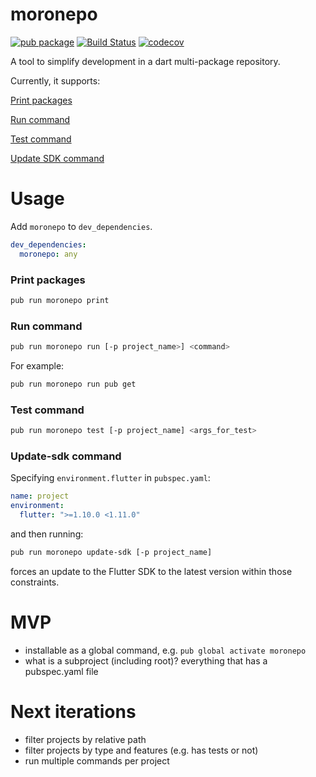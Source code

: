 # moronepo

[![pub package](https://img.shields.io/pub/v/moronepo.svg)](https://pub.dev/packages/moronepo)
[![Build Status](https://travis-ci.org/meniga/moronepo.svg?branch=master)](https://travis-ci.org/meniga/moronepo)
[![codecov](https://codecov.io/gh/meniga/moronepo/branch/master/graph/badge.svg)](https://codecov.io/gh/meniga/moronepo)

A tool to simplify development in a dart multi-package repository. 

Currently, it supports:

[Print packages](#print-packages)

[Run command](#run-command)

[Test command](#test-command)

[Update SDK command](#update-sdk-command)

# Usage

Add `moronepo` to `dev_dependencies`.

```yaml
dev_dependencies:
  moronepo: any
```

### Print packages 

```bash
pub run moronepo print
```

### Run command

```bash
pub run moronepo run [-p project_name>] <command>
```

For example:

```bash
pub run moronepo run pub get
```

### Test command

```bash
pub run moronepo test [-p project_name] <args_for_test>
```

### Update-sdk command

Specifying `environment.flutter` in `pubspec.yaml`:

```yaml
name: project
environment:
  flutter: ">=1.10.0 <1.11.0"
```

and then running:

```bash
pub run moronepo update-sdk [-p project_name]
```

forces an update to the Flutter SDK to the latest version within those
constraints.

# MVP

- installable as a global command, e.g. `pub global activate moronepo`
- what is a subproject (including root)? everything that has a pubspec.yaml file

# Next iterations
- filter projects by relative path
- filter projects by type and features (e.g. has tests or not)
- run multiple commands per project
